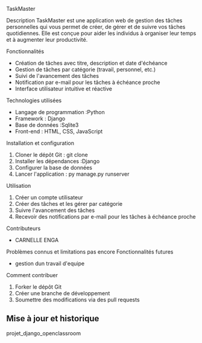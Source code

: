 

TaskMaster


Description
TaskMaster est une application web de gestion des tâches personnelles qui vous permet de créer, de gérer et de suivre vos tâches quotidiennes. Elle est conçue pour aider les individus à organiser leur temps et à augmenter leur productivité.

Fonctionnalités
- Création de tâches avec titre, description et date d'échéance
- Gestion de tâches par catégorie (travail, personnel, etc.)
- Suivi de l'avancement des tâches
- Notification par e-mail pour les tâches à échéance proche
- Interface utilisateur intuitive et réactive

Technologies utilisées
- Langage de programmation :Python
- Framework : Django
- Base de données :Sqlite3
- Front-end : HTML, CSS, JavaScript

Installation et configuration
1. Cloner le dépôt Git : git clone
2. Installer les dépendances :Django
3. Configurer la base de données
4. Lancer l'application : py manage.py runserver

Utilisation
1. Créer un compte utilisateur
2. Créer des tâches et les gérer par catégorie
3. Suivre l'avancement des tâches
4. Recevoir des notifications par e-mail pour les tâches à échéance proche

Contributeurs
- CARNELLE ENGA



Problèmes connus et limitations
 pas encore
Fonctionnalités futures
- gestion dun travail d'equipe

Comment contribuer
1. Forker le dépôt Git
2. Créer une branche de développement
3. Soumettre des modifications via des pull requests


Mise à jour et historique
- 

projet_django_openclassroom
